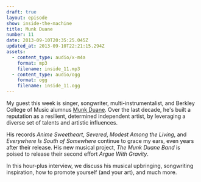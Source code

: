 ```yaml
---
draft: true
layout: episode
show: inside-the-machine
title: Munk Duane
number: 11
date: 2013-09-10T20:35:25.045Z
updated_at: 2013-09-10T22:21:15.294Z
assets:
  - content_type: audio/x-m4a
    format: mp3
    filename: inside_11.mp3
  - content_type: audio/ogg
    format: ogg
    filename: inside_11.ogg
---
```

My guest this week is singer, songwriter, multi-instrumentalist, and Berkley College of Music alumnus [Munk Duane](http://munkduane.com). Over the last decade, he's built a reputation as a resilient, determined independent artist, by leveraging a diverse set of talents and artistic influences.

His records *Anime Sweetheart*, *Severed*, *Modest Among the Living*, and *Everywhere Is South of Somewhere* continue to grace my ears, even years after their release. His new musical project, *The Munk Duane Band* is poised to release their second effort *Argue With Gravity*.

In this hour-plus interview, we discuss his musical upbringing, songwriting inspiration, how to promote yourself (and your art), and much more.